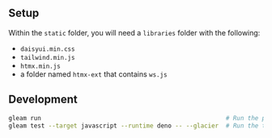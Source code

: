 ## Setup

Within the `static` folder, you will need a `libraries` folder with the following:
- `daisyui.min.css`
- `tailwind.min.js`
- `htmx.min.js`
- a folder named `htmx-ext` that contains `ws.js`

## Development

```sh
gleam run                                                   # Run the project
gleam test --target javascript --runtime deno -- --glacier  # Run the tests
```
